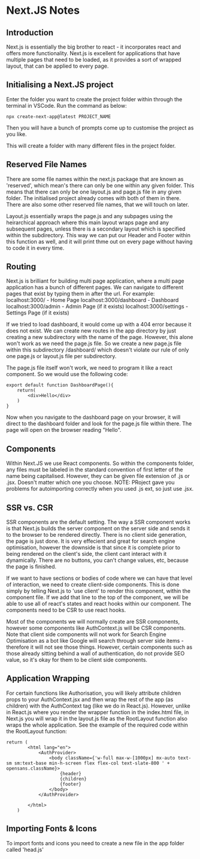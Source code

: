 # Next.JS Notes
## Introduction
Next.js is essentially the big brother to react - it incorporates react and offers more functionality. Next.js is excellent for applications that have multiple pages that need to be loaded, as it provides a sort of wrapped layout, that can be applied to every page.

## Initialising a Next.JS project
Enter the folder you want to create the project folder within through the terminal in VSCode. Run the command as below:
```
npx create-next-app@latest PROJECT_NAME
```

Then you will have a bunch of prompts come up to customise the project as you like.

This will create a folder with many different files in the project folder. 

## Reserved File Names
There are some file names within the next.js package that are known as 'reserved', which mean's there can only be one within any given folder. This means that there can only be one layout.js and page.js file in any given folder. The initialised project already comes with both of them in there. There are also some other reserved file names, that we will touch on later.

Layout.js essentially wraps the page.js and any subpages using the heirarchical approach where this main layout wraps page and any subsequent pages, unless there is a secondary layout which is specified within the subdirectory. This way we can put our Header and Footer within this function as well, and it will print thme out on every page without having to code it in every time.

## Routing
Next.js is brilliant for building multi page application, where a multi page application has a bunch of different pages. We can navigate to different pages that exist by typing them in after the url. For example:
localhost:3000/ - Home Page
localhost:3000/dashboard - Dashboard
localhost:3000/admin - Admin Page (if it exists)
localhost:3000/settings - Settings Page (if it exists)

If we tried to load dashboard, it would come up with a 404 error because it does not exist. We can create new routes in the app directory by just creating a new subdirectory with the name of the page. However, this alone won't work as we need the page.js file. So we create a new page.js file within this subdirectory /dashboard/ which doesn't violate our rule of only one page.js or layout.js file per subdirectory. 

The page.js file itself won't work, we need to program it like a react component. So we would use the following code:
```
export default function DashboardPage(){
    return(
        <div>Hello</div>
    )
}
```

Now when you navigate to the dashboard page on your browser, it will direct to the dashboard folder and look for the page.js file within there. The page will open on the browser reading "Hello".

## Components
Within Next.JS we use React components. So within the components folder, any files must be labeled in the standard convention of first letter of the name being capitalised. However, they can be given file extension of .js or .jsx. Doesn't matter which one you choose. NOTE: PRoject gave you problems for autoimporting correctly when you used .js ext, so just use .jsx.

## SSR vs. CSR
SSR components are the default setting. The way a SSR component works is that Next.js builds the server component on the server side and sends it to the browser to be rendered directly. There is no client side generation, the page is just done. It is very effecient and great for search engine optimisation, however the downside is that since it is complete prior to being rendered on the client's side, the client cant interact with it dynamically. There are no buttons, you can't change values, etc, because the page is finished.

If we want to have sections or bodies of code where we can have that level of interaction, we need to create client-side components. This is done simply by telling Next.js to 'use client' to render this component, within the component file. If we add that line to the top of the component, we will be able to use all of react's states and react hooks within our component. The components need to be CSR to use react hooks.

Most of the components we will normally create are SSR components, however some components like AuthContext.js will be CSR components. Note that client side components will not work for Search Engine Optimisation as a bot like Google will search through server side items - therefore it will not see those things. However, certain components such as those already sitting behind a wall of authentication, do not provide SEO value, so it's okay for them to be client side components.

## Application Wrapping
For certain functions like Authorisation, you will likely attribute children props to your AuthContext.jsx and then wrap the rest of the app (as children) with the AuthContext tag (like we do in React.js). However, unlike in React.js where you render the wrapper function in the index.html file, in Next.js you will wrap it in the layout.js file as the RootLayout function also wraps the whole application. See the example of the required code within the RootLayout function:
```
return (
        <html lang="en">
            <AuthProvider>
                <body className={'w-full max-w-[1000px] mx-auto text-sm sm:text-base min-h-screen flex flex-col text-slate-800 ' + opensans.className}>
                    {header}
                    {children}
                    {footer}
                </body>
            </AuthProvider>

        </html>
    )
```

## Importing Fonts & Icons
To import fonts and icons you need to create a new file in the app folder called 'head.js'
